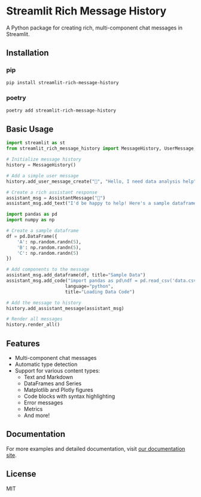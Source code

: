 # Streamlit Rich Message History

A Python package for creating rich, multi-component chat messages in Streamlit.

## Installation

### pip
```bash
pip install streamlit-rich-message-history
```

### poetry
```bash
poetry add streamlit-rich-message-history
```

## Basic Usage

```python
import streamlit as st
from streamlit_rich_message_history import MessageHistory, UserMessage, AssistantMessage

# Initialize message history
history = MessageHistory()

# Add a simple user message
history.add_user_message_create("👤", "Hello, I need data analysis help")

# Create a rich assistant response
assistant_msg = AssistantMessage("🤖")
assistant_msg.add_text("I'd be happy to help! Here's a sample dataframe:")

import pandas as pd
import numpy as np

# Create a sample dataframe
df = pd.DataFrame({
    'A': np.random.randn(5),
    'B': np.random.randn(5),
    'C': np.random.randn(5)
})

# Add components to the message
assistant_msg.add_dataframe(df, title="Sample Data")
assistant_msg.add_code("import pandas as pd\ndf = pd.read_csv('data.csv')", 
                      language="python", 
                      title="Loading Data Code")

# Add the message to history
history.add_assistant_message(assistant_msg)

# Render all messages
history.render_all()
```

## Features

- Multi-component chat messages
- Automatic type detection
- Support for various content types:
  - Text and Markdown
  - DataFrames and Series
  - Matplotlib and Plotly figures
  - Code blocks with syntax highlighting
  - Error messages
  - Metrics
  - And more!

## Documentation

For more examples and detailed documentation, visit [our documentation site](https://your-docs-site.com).

## License

MIT
